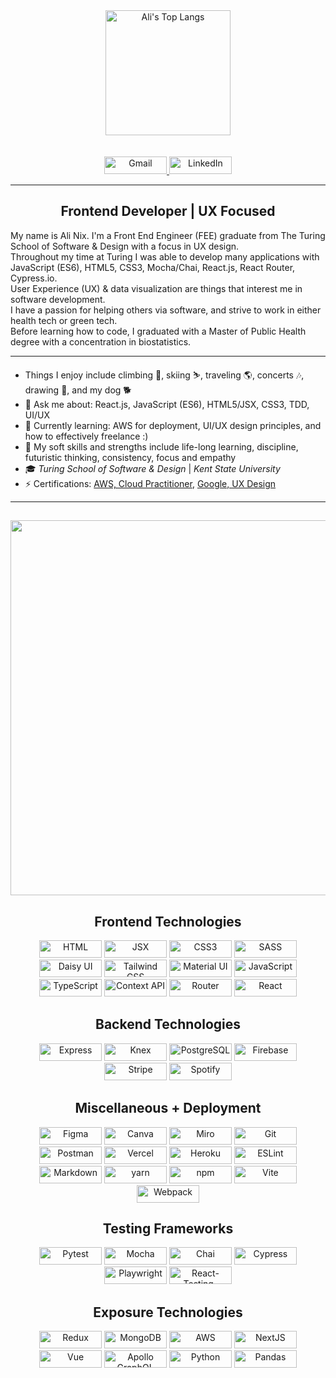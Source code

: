 <div align="center">
<!--    <a href="">
    <img alt="Ali's GitHub stats" height="150em" src="https://github-readme-stats.vercel.app/api?username=alinix1&theme=aura&show_icons=true" />
  </a> -->
  <a href="https://github.com/alinix1/github-readme-stats">
    <img alt="Ali's Top Langs" height="200em" src="https://github-readme-stats.vercel.app/api/top-langs/?username=alinix1&theme=aura&layout=compact" />
  </a>
</div>

<br/>
<br/>

<div align="center">
  <a href="mailto:anix8605@gmail.com">
    <img src="https://img.shields.io/badge/Gmail-D14836?style=for-the-badge&logo=gmail&logoColor=white" title="Gmail" alt="Gmail" width="100" height="28">
  </a>
  <a href="https://www.linkedin.com/in/ali-nix-38b9b9126/">
    <img src="https://img.shields.io/badge/LinkedIn-0077B5?style=for-the-badge&logo=linkedin&logoColor=white" title="LinkedIn" alt="LinkedIn" width="100" height="28">
  </a>
</div>

---
<h2 align="center"> 
Frontend Developer | UX Focused
</h2>
My name is Ali Nix. I'm a Front End Engineer (FEE) graduate from The Turing School of Software & Design with a focus in UX design.<br>
Throughout my time at Turing I was able to develop many applications with JavaScript (ES6), HTML5, CSS3, Mocha/Chai, React.js, React Router, Cypress.io.<br>
User Experience (UX) & data visualization are things that interest me in software development.<br>
I have a passion for helping others via software, and strive to work in either health tech or green tech.<br>
Before learning how to code, I graduated with a Master of Public Health degree with a concentration in biostatistics.<br>

 ---

 - Things I enjoy include climbing 🧗, skiing ⛷️, traveling 🌎, concerts 🎶, drawing 🎨, and my dog 🐕<br>
 - 💬 Ask me about: React.js, JavaScript (ES6), HTML5/JSX, CSS3, TDD, UI/UX <br>
 - 🌱 Currently learning: AWS for deployment, UI/UX design principles, and how to effectively freelance :) <br>
 - 💪 My soft skills and strengths include life-long learning, discipline, futuristic thinking, consistency, focus and empathy <br>
 - 🎓 *Turing School of Software & Design* | *Kent State University* <br>
 - ⚡ Certifications: <a href='https://www.credly.com/badges/a3dae618-e9aa-4c14-98ae-4bbf24e2b3c0/public_url'>AWS, Cloud Practitioner</a>, <a href='https://www.credly.com/badges/6cac6903-d94c-497e-b4e1-d5d957371b4a/public_url'>Google, UX Design</a><br>

 ---

  <h2 align="center"> 
  <img src="https://user-images.githubusercontent.com/28677929/215577042-2ee971e3-7446-441b-8f4a-d46377f83a1d.jpg" width="600">
  </h2>
  
   <h2 align="center">Frontend Technologies</h2> 
   
<div align="center">
<img src="https://img.shields.io/badge/HTML5-E34F26.svg?style=for-the-badge&logo=HTML5&logoColor=white" title="HTML5" alt="HTML" width="100" height="28">
<img src="https://img.shields.io/badge/JSX%20-%2320232a.svg?&style=for-the-badge&logo=react&logoColor=%2361DAFB" title="JSX" alt="JSX" width="100" height="28">
<img src="https://img.shields.io/badge/CSS3-1572B6.svg?style=for-the-badge&logo=CSS3&logoColor=white" title="CSS" alt="CSS3" width="100" height="28">
<img src="https://img.shields.io/badge/Sass-CC6699.svg?style=for-the-badge&logo=Sass&logoColor=white" title="SASS" alt="SASS" width="100" height="28">
<img src="https://img.shields.io/badge/daisyUI-1ad1a5?style=for-the-badge&logo=daisyui&logoColor=white" title="Daisy UI" alt="Daisy UI" width="100" height="28"> 
<img src="https://img.shields.io/badge/Tailwind%20CSS-06B6D4.svg?style=for-the-badge&logo=Tailwind-CSS&logoColor=white" title="Tailwind CSS" alt="Tailwind CSS" width="100" height="28">
    
<img src="https://img.shields.io/badge/Material%20UI-007FFF?style=for-the-badge&logo=mui&logoColor=white" title="Material UI" alt="Material UI" width="100" height="28">
<img src="https://img.shields.io/badge/JavaScript-F7DF1E.svg?style=for-the-badge&logo=JavaScript&logoColor=black" title="JavaScript" alt="JavaScript" width="100" height="28">
<img src="https://img.shields.io/badge/TypeScript-3178C6.svg?style=for-the-badge&logo=TypeScript&logoColor=white" title="TypeScript" alt="TypeScript" width="100" height="28">
<img src="https://img.shields.io/badge/Context--Api-000000?style=for-the-badge&logo=react" title="Context API" alt="Context API" width="100" height="28">
<img src="https://img.shields.io/badge/React%20Router-CA4245.svg?style=for-the-badge&logo=React-Router&logoColor=white" title="Router" alt="Router" width="100" height="28">    
<img src="https://img.shields.io/badge/React-61DAFB.svg?style=for-the-badge&logo=React&logoColor=black" title="React" alt="React" width="100" height="28">
</div>

  <h2 align="center">Backend Technologies</h2> 
  
<div align="center">
<img src="https://img.shields.io/badge/Express-000000.svg?style=for-the-badge&logo=Express&logoColor=white" title="Express" alt="Express" width="100" height="28">
<img src="https://img.shields.io/badge/Knex.js-D26B38.svg?style=for-the-badge&logo=knexdotjs&logoColor=white" title="Knex" alt="Knex" width="100" height="28">
<img src="https://img.shields.io/badge/PostgreSQL-4169E1.svg?style=for-the-badge&logo=PostgreSQL&logoColor=white" title="PostgreSQL" alt="PostgreSQL" width="100" height="28">
<img src="https://img.shields.io/badge/firebase-ffca28?style=for-the-badge&logo=firebase&logoColor=black" title="Firebase" alt="Firebase" width="100" height="28">
<img src="https://img.shields.io/badge/Stripe-626CD9?style=for-the-badge&logo=Stripe&logoColor=white" title="Stripe" alt="Stripe" width="100" height="28">
<img src="https://img.shields.io/badge/Spotify-1ED760?&style=for-the-badge&logo=spotify&logoColor=white" title="Spotify" alt="Spotify" width="100" height="28">
</div>

 <h2 align="center">Miscellaneous + Deployment</h2> 

<div align="center">
<img src="https://img.shields.io/badge/Figma-F24E1E.svg?style=for-the-badge&logo=Figma&logoColor=white" title="Figma" alt="Figma" width="100" height="28">
<img src="https://img.shields.io/badge/Canva-%2300C4CC.svg?&style=for-the-badge&logo=Canva&logoColor=white" title="Canva" alt="Canva" width="100" height="28">
<img src="https://img.shields.io/badge/Miro-F7C922?style=for-the-badge&logo=Miro&logoColor=050036" title="Miro" alt="Miro" width="100" height="28">
<img src="https://img.shields.io/badge/git-%23F05033.svg?style=for-the-badge&logo=git&logoColor=white" title="Git" alt="Git" width="100" height="28">
<img src="https://img.shields.io/badge/Postman-FF6C37?style=for-the-badge&logo=Postman&logoColor=white" title="Postman" alt="Postman" width="100" height="28">
<img src="https://img.shields.io/badge/Vercel-000000.svg?style=for-the-badge&logo=Vercel&logoColor=white" title="Vercel" alt="Vercel" width="100" height="28">
<img src="https://img.shields.io/badge/Heroku-430098.svg?style=for-the-badge&logo=Heroku&logoColor=white" title="Heroku" alt="Heroku" width="100" height="28">
<img src="https://img.shields.io/badge/ESLint-4B3263?style=for-the-badge&logo=eslint&logoColor=white" title="ESLint" alt="ESLint" width="100" height="28">
<img src="https://img.shields.io/badge/markdown-%23000000.svg?style=for-the-badge&logo=markdown&logoColor=white" title="Markdown" alt="Markdown" width="100" height="28">
<img src="https://img.shields.io/badge/Yarn-2C8EBB?style=for-the-badge&logo=yarn&logoColor=white" title="yarn" alt="yarn" width="100" height="28">
<img src="https://img.shields.io/badge/npm-CB3837.svg?style=for-the-badge&logo=npm&logoColor=white" title="npm" alt="npm" width="100" height="28">
<img src="https://img.shields.io/badge/Vite-B73BFE?style=for-the-badge&logo=vite&logoColor=FFD62E" title="Vite" alt="Vite" width="100" height="28">
<img src="https://img.shields.io/badge/Webpack-8DD6F9.svg?style=for-the-badge&logo=Webpack&logoColor=black" title="Webpack" alt="Webpack" width="100" height="28">
</div>

 <h2 align="center">Testing Frameworks</h2> 

<div align="center">  
<img src="https://img.shields.io/badge/Pytest-3776AB.svg?style=for-the-badge&logo=Pytest&logoColor=white" title="Pytest" alt="Pytest" width="100" height="28">
<img src="https://img.shields.io/badge/Mocha-8D6748.svg?style=for-the-badge&logo=Mocha&logoColor=white" title="Mocha" alt="Mocha" width="100" height="28">
<img src="https://img.shields.io/badge/Chai-A30701.svg?style=for-the-badge&logo=Chai&logoColor=white" title="Chai" alt="Chai" width="100" height="28">
<img src="https://img.shields.io/badge/Cypress-69D3A7.svg?style=for-the-badge&logo=Cypress&logoColor=white" title="Cypress" alt="Cypress" width="100" height="28">
<img src="https://img.shields.io/badge/Playwright-2EAD33.svg?style=for-the-badge&logo=Playwright&logoColor=white" title="Playwright" alt="Playwright" width="100" height="28">
<img src="https://img.shields.io/badge/-TestingLibrary-%23E33332?&style=for-the-badge&logo=testing-library&logoColor=white" title="React-Testing-Library" alt="React-Testing-Library" width="100" height="28">
</div>

 <h2 align="center">Exposure Technologies</h2> 

<div align="center">    
<img src="https://img.shields.io/badge/Redux-593D88?style=for-the-badge&logo=redux&logoColor=white" title="Redux" alt="Redux" width="100" height="28">
<img src="https://img.shields.io/badge/MongoDB-4EA94B?style=for-the-badge&logo=mongodb&logoColor=white" title="MongoDB" alt="MongoDB" width="100" height="28">
<img src="https://img.shields.io/badge/Amazon_AWS-FF9900?style=for-the-badge&logo=amazonaws&logoColor=white" title="AWS" alt="AWS" width="100" height="28">
<img src="https://img.shields.io/badge/Next.js-000000.svg?style=for-the-badge&logo=nextdotjs&logoColor=white" title="NextJS" alt="NextJS" width="100" height="28">
<img src="https://img.shields.io/badge/Vue%20js-35495E?style=for-the-badge&logo=vuedotjs&logoColor=4FC08D" title="Vue" alt="Vue" width="100" height="28">
<img src="https://img.shields.io/badge/-ApolloGraphQL-311C87?style=for-the-badge&logo=apollo-graphql" title="Apollo GraphQL" alt="Apollo GraphQL" width="100" height="28">
<img src="https://img.shields.io/badge/Python-3776AB.svg?style=for-the-badge&logo=Python&logoColor=white" title="Python" alt="Python" width="100" height="28">
<img src="https://img.shields.io/badge/pandas-150458.svg?style=for-the-badge&logo=pandas&logoColor=white" title="Pandas" alt="Pandas" width="100" height="28">
</div>









  








